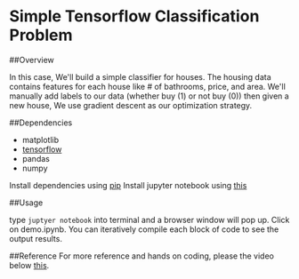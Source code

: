 # Simple Tensorflow Classification Problem

##Overview

In this case, We'll build a simple classifier for houses. The housing data contains features for each house like # of bathrooms, price, and area. We'll manually add labels to our data (whether buy (1) or not buy (0)) then given a new house, We use gradient descent as our optimization strategy.

##Dependencies

* matplotlib
* [tensorflow](https://www.tensorflow.org/get_started/os_setup)
* pandas
* numpy

Install dependencies using [pip](https://pip.pypa.io/en/stable/)
Install jupyter notebook using [this](http://jupyter.readthedocs.io/en/latest/install.html)

##Usage

type `juptyer notebook` into terminal and a browser window will pop up. Click on demo.ipynb. You can iteratively compile 
each block of code to see the output results.

##Reference
For more reference and hands on coding, please the video below [this](https://www.youtube.com/watch?v=4urPuRoT1sE).
